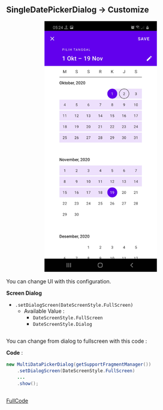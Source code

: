 ## SingleDatePickerDialog -> Customize

<p align="center">
  <img src="https://github.com/gzeinnumer/MyLibDialog/blob/main/preview/MyLibDialog_25.png"  width="300"/>
</p>

You can change UI with this configuration.

**Screen Dialog**
- `.setDialogScreen(DateScreenStyle.FullScreen)`
  - Available Value :
    - `DateScreenStyle.FullScreen`
    - `DateScreenStyle.Dialog`

##

You can change from dialog to fullscreen with this code :

**Code** :
```java
new MultiDataPickerDialog(getSupportFragmentManager())
    .setDialogScreen(DateScreenStyle.FullScreen)
    ...
    .show();
```

##

[FullCode](https://github.com/gzeinnumer/MyLibDialog/blob/main/example/MultiDataPickerDialog/MainActivity.java)